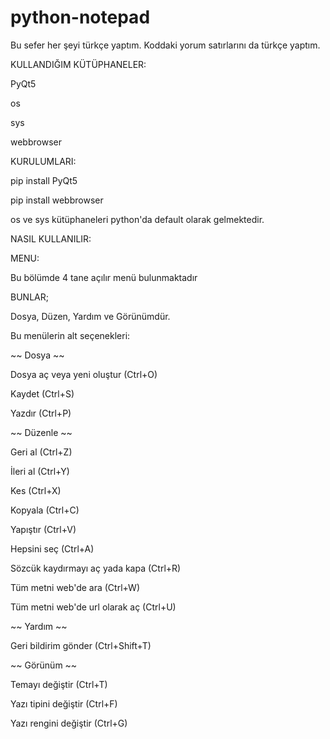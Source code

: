 # python-notepad
Bu sefer her şeyi türkçe yaptım. Koddaki yorum satırlarını da türkçe yaptım.

KULLANDIĞIM KÜTÜPHANELER:

PyQt5

os

sys

webbrowser

 
KURULUMLARI:

pip install PyQt5

pip install webbrowser

os ve sys kütüphaneleri python'da default olarak gelmektedir.


NASIL KULLANILIR:


MENU:

Bu bölümde 4 tane açılır menü bulunmaktadır


BUNLAR;

Dosya, Düzen, Yardım ve Görünümdür.


Bu menülerin alt seçenekleri:

~~ Dosya ~~

Dosya aç veya yeni oluştur (Ctrl+O)

Kaydet (Ctrl+S)

Yazdır (Ctrl+P)


~~ Düzenle ~~

Geri al (Ctrl+Z)

İleri al (Ctrl+Y)

Kes (Ctrl+X)

Kopyala (Ctrl+C)

Yapıştır (Ctrl+V)

Hepsini seç (Ctrl+A)

Sözcük kaydırmayı aç yada kapa (Ctrl+R)

Tüm metni web'de ara (Ctrl+W)

Tüm metni web'de url olarak aç (Ctrl+U)


~~ Yardım ~~

Geri bildirim gönder (Ctrl+Shift+T)


~~ Görünüm ~~

Temayı değiştir (Ctrl+T)

Yazı tipini değiştir (Ctrl+F)

Yazı rengini değiştir (Ctrl+G)
